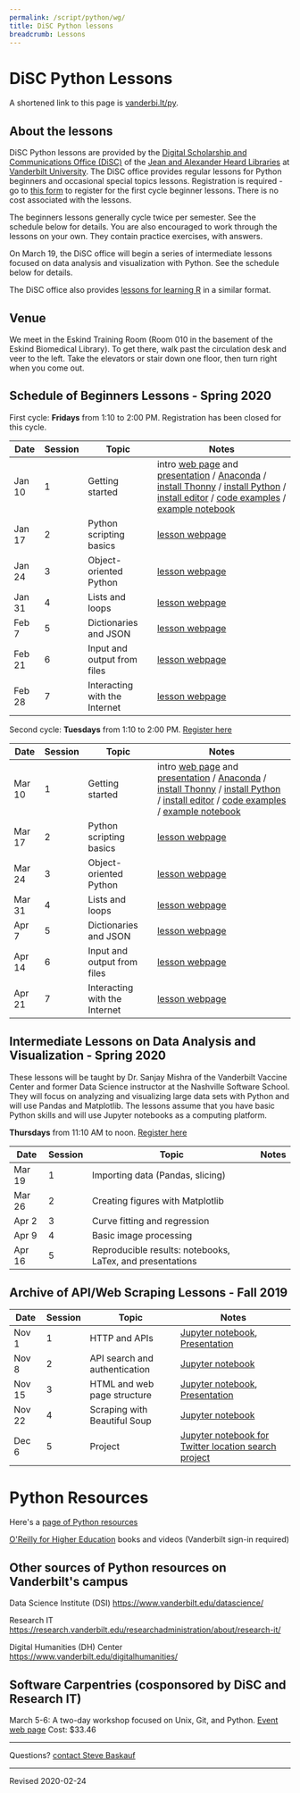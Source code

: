 ```yaml
---
permalink: /script/python/wg/
title: DiSC Python lessons
breadcrumb: Lessons
---
```


# DiSC Python Lessons

A shortened link to this page is [vanderbi.lt/py](http://vanderbi.lt/py).

## About the lessons

DiSC Python lessons are provided by the [Digital Scholarship and Communications Office (DiSC)](https://www.library.vanderbilt.edu/scholarly/) of the [Jean and Alexander Heard Libraries](https://www.library.vanderbilt.edu/) at [Vanderbilt University](https://www.vanderbilt.edu/).  The DiSC office provides regular lessons for Python beginners and occasional special topics lessons.  Registration is required - go to [this form](https://forms.gle/nM4N2bYRmG7BA8z27) to register for the first cycle beginner lessons.  There is no cost associated with the lessons.

The beginners lessons generally cycle twice per semester.  See the schedule below for details.  You are also encouraged to work through the lessons on your own.  They contain practice exercises, with answers.  

On March 19, the DiSC office will begin a series of intermediate lessons focused on data analysis and visualization with Python. See the schedule below for details.

The DiSC office also provides [lessons for learning R](https://heardlibrary.github.io/digital-scholarship/script/r/lessons) in a similar format.

## Venue

We meet in the Eskind Training Room (Room 010 in the basement of the Eskind Biomedical Library).  To get there, walk past the circulation desk and veer to the left.  Take the elevators or stair down one floor, then turn right when you come out.

## Schedule of Beginners Lessons - Spring 2020

First cycle: **Fridays** from 1:10 to 2:00 PM.  Registration has been closed for this cycle.

| Date | Session | Topic | Notes |
|---|---|---|---|
| Jan 10 | 1 | Getting started | intro [web page](../) and [presentation](../presentations/lesson1-starting.pdf) / [Anaconda](../../anaconda/) / [install Thonny](../thonny/) / [install Python](../install/) / [install editor](../editor/) / [code examples](../examples/) / [example notebook](https://github.com/HeardLibrary/digital-scholarship/blob/master/code/pylesson/intro.ipynb)|
| Jan 17 | 2 | Python scripting basics | [lesson webpage](../basics/) |
| Jan 24 | 3 | Object-oriented Python | [lesson webpage](../object/) |
| Jan 31 | 4 | Lists and loops | [lesson webpage](../structures/) |
| Feb 7 | 5 | Dictionaries and JSON | [lesson webpage](../json/) |
| Feb 21 | 6 | Input and output from files | [lesson webpage](../inout/) |
| Feb 28 | 7 | Interacting with the Internet | [lesson webpage](../internet/) |

Second cycle: **Tuesdays** from 1:10 to 2:00 PM.  [Register here](https://forms.gle/Z5UThwmzHBEZgiUs5)

| Date | Session | Topic | Notes |
|---|---|---|---|
| Mar 10 | 1 | Getting started | intro [web page](../) and [presentation](../presentations/lesson1-starting.pdf) / [Anaconda](../../anaconda/) / [install Thonny](../thonny/) / [install Python](../install/) / [install editor](../editor/) / [code examples](../examples/) / [example notebook](https://github.com/HeardLibrary/digital-scholarship/blob/master/code/pylesson/intro.ipynb)|
| Mar 17 | 2 | Python scripting basics | [lesson webpage](../basics/) |
| Mar 24 | 3 | Object-oriented Python | [lesson webpage](../object/) |
| Mar 31 | 4 | Lists and loops | [lesson webpage](../structures/) |
| Apr 7 | 5 | Dictionaries and JSON | [lesson webpage](../json/) |
| Apr 14 | 6 | Input and output from files | [lesson webpage](../inout/) |
| Apr 21 | 7 | Interacting with the Internet | [lesson webpage](../internet/) |

## Intermediate Lessons on Data Analysis and Visualization - Spring 2020

These lessons will be taught by Dr. Sanjay Mishra of the Vanderbilt Vaccine Center and former Data Science instructor at the Nashville Software School. They will focus on analyzing and visualizing large data sets with Python and will use Pandas and Matplotlib. The lessons assume that you have basic Python skills and will use Jupyter notebooks as a computing platform. 

**Thursdays** from 11:10 AM to noon. [Register here](https://forms.gle/cT27q4yjNexu9Xkk8)

| Date | Session | Topic | Notes |
|---|---|---|---|
| Mar 19 | 1 | Importing data (Pandas, slicing) | |
| Mar 26 | 2 | Creating figures with Matplotlib | |
| Apr 2 | 3 | Curve fitting and regression | |
| Apr 9 | 4 | Basic image processing |  |
| Apr 16 | 5 | Reproducible results: notebooks, LaTex, and presentations |  |


## Archive of API/Web Scraping Lessons - Fall 2019

| Date | Session | Topic | Notes |
|---|---|---|---|
| Nov 1 | 1 | HTTP and APIs | [Jupyter notebook](https://github.com/HeardLibrary/digital-scholarship/blob/master/code/scrape/pylesson/lesson1-http.ipynb), [Presentation](../presentations/lesson1-http.pdf) |
| Nov 8 | 2 | API search and authentication | [Jupyter notebook](https://github.com/HeardLibrary/digital-scholarship/blob/master/code/scrape/pylesson/lesson2-api.ipynb) |
| Nov 15 | 3 | HTML and web page structure | [Jupyter notebook](https://github.com/HeardLibrary/digital-scholarship/blob/master/code/scrape/pylesson/lesson3-html.ipynb), [Presentation](../presentations/lesson3-html.pdf) |
| Nov 22 | 4 | Scraping with Beautiful Soup | [Jupyter notebook](https://github.com/HeardLibrary/digital-scholarship/blob/master/code/scrape/pylesson/lesson4-scrape.ipynb) |
| Dec 6 | 5 | Project | [Jupyter notebook for Twitter location search project](https://github.com/HeardLibrary/digital-scholarship/blob/master/code/scrape/pylesson/twitter_location_search.ipynb) |

# Python Resources

Here's a [page of Python resources](../)

[O'Reilly for Higher Education](http://www.library.vanderbilt.edu/eres?id=1676) books and videos (Vanderbilt sign-in required)

## Other sources of Python resources on Vanderbilt's campus

Data Science Institute (DSI) <https://www.vanderbilt.edu/datascience/>

Research IT <https://research.vanderbilt.edu/researchadministration/about/research-it/>

Digital Humanities (DH) Center <https://www.vanderbilt.edu/digitalhumanities/>

## Software Carpentries (cosponsored by DiSC and Research IT)

March 5-6: A two-day workshop focused on Unix, Git, and Python.  [Event web page](https://vanderbilt-data-science.github.io/2020-03-05-vanderbilt/) Cost: $33.46

--------------------

Questions? [contact Steve Baskauf](mailto:steve.baskauf@vanderbilt.edu)

----
Revised 2020-02-24
